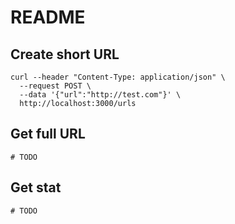 # README

## Create short URL

```
curl --header "Content-Type: application/json" \
  --request POST \
  --data '{"url":"http://test.com"}' \
  http://localhost:3000/urls
```

## Get full URL
```
# TODO
```

## Get stat
```
# TODO
```
